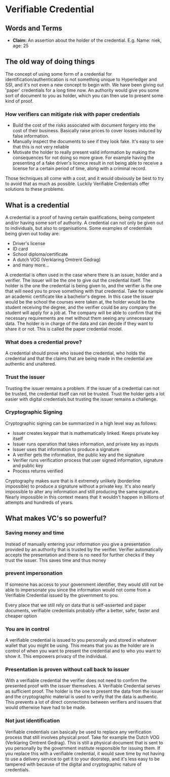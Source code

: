 # Verifiable Credential

## Words and Terms
- **Claim:** An assertion about the holder of the credential. E.g. Name: niek, age: 25



## The old way of doing things
The concept of using some form of a credential for identification/authentication is not something unique to Hyperledger and SSI, and 
it's not even a new concept to begin with. We have been giving out 'paper' credentials for a long time now. An authority would 
give you some sort of document to you as holder, which you can then use to present some kind of proof.

### How verifiers can mitigate risk with paper credentials
- Build the cost of the risks associated with document forgery into the cost of their business. Basically raise prices to cover 
  losses induced by false information.
- Manually inspect the documents to see if they look fake. It's easy to see that this is not very reliable
- Motivate the holder to really present valid information by making the consequences for not doing so more grave. For example having the 
  presenting of a fake driver's licence result in not being able to receive a license for a certain period of time, along with a criminal record.

Those techniques all come with a cost, and it would obviously be best to try to avoid that as much as possible. Luckily Verifiable Credentials offer
solutions to these problems.

## What is a credential
A credential is a proof of having certain qualifications, being competent and/or having some sort of authority. A credential can not only
be given out to individuals, but also to organisations. Some examples of credentials being given out today are:
- Driver's license
- ID card
- School diploma/certificate
- A dutch VOG (Verklaring Omtrent Gedrag)
- and many more...

A credential is often used in the case where there is an issuer, holder and a verifier. The issuer will be the one to give out the
credential itself. The holder is the one the credential is being given to, and the verifier is the one that will need you to prove
something with that credential. 
Take for example an academic certificate like a bachelor's degree. In this case the issuer would be the school the courses were taken at,
the holder would be the student receiving the degree, and the verifier could be any company the student will apply for a job at.
The company will be able to confirm that the necessary requirements are met without them seeing any unnecessary data. The holder 
is in charge of the data and can decide if they want to share it or not. This is called the paper credential model.

### What does a credential prove?
A credential should prove who issued the credential, who holds the credential and that the claims that are being made in the 
credential are authentic and unaltered.

### Trust the issuer
Trusting the issuer remains a problem. If the issuer of a credential can not be trusted, the credential itself can not be trusted.
Trust the holder gets a lot easier with digital credentials but trusting the issuer remains a challenge.

### Cryptographic Signing
Cryptographic signing can be summarized in a high level way as follows: 
- Issuer creates keypair that is mathematically linked. Keeps private key itself
- Issuer runs operation that takes information, and private key as inputs
- Issuer uses that information to produce a signature
- A verifier gets the information, the public key and the signature
- Verifier runs verification process that user signed information, signature and public key
- Process returns verified

Cryptography makes sure that is it extremely unlikely (borderline impossible) to produce a signature
without a private key. It's also nearly impossible to alter any information and still producing
the same signature. Nearly impossible in this context means that it wouldn't happen in billions of attempts and hundreds
of years. 

## What makes VC's so powerful?

### Saving money and time
Instead of manually entering your information you give a presentation provided by 
an authority that is trusted by the verifier. Verifier automatically accepts the presentation
and there is no need for further checks if they trust the issuer. This saves time and thus money

### prevent impersonation
If someone has access to your government identifier, they would still not be able
to impersonate you since the information would not come from a Verifiable Credential
issued by the government to you.

Every place that we still rely on data that is self-asserted and paper documents, verifiable 
credentials probably offer a better, safer, faster and cheaper option

### You are in control
A verifiable credential is issued to you personally and stored in whatever wallet 
that you might be using. This means that you as the holder are in control of when you want
to present the credential and to who you want to show it. This empowers privacy of the individual.

### Presentation is proven without call back to issuer
With a verifiable credential the verifier does not need to confirm the presented
proof with the issuer themselves. A Verifiable Credential serves as sufficient proof. The holder
is the one to present the data from the issuer and the cryptographic material is used to 
verify that the data is authentic. This prevents a lot of direct connections between verifiers and issuers
that would otherwise have had to be made. 

### Not just identification
Verifiable credentials can basically be used to replace any verification process that still
involves physical proof. Take for example the Dutch VOG (Verklaring Omtrent Gedrag). This is still
a physical document that is sent to you personally by the government institute responsible for 
issuing them. If you replace this with a verifiable credential, it would save time by not having 
to use a delivery service to get it to your doorstep, and it's less easy to be tampered with because
of the digital and cryptographic nature of credentials.
